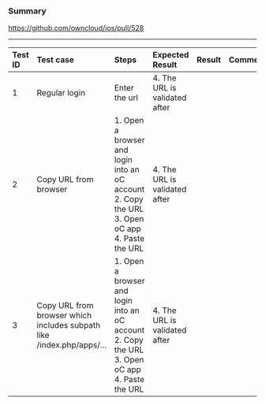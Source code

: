 ###  Summary 

https://github.com/owncloud/ios/pull/528

---

 
|Test ID | Test case     | Steps           | Expected Result | Result | Comments
|:-------|:------------- |:---------------|:-------------|:-------------:|:---------
|1| Regular login|Enter the url | 4. The URL is validated after 
|2| Copy URL from browser|1. Open a browser and login into an oC account<br> 2. Copy the URL<br> 3. Open oC app <br> 4. Paste the URL | 4. The URL is validated after 
|3| Copy URL from browser which includes subpath like /index.php/apps/... |1. Open a browser and login into an oC account<br> 2. Copy the URL<br> 3. Open oC app <br> 4. Paste the URL | 4. The URL is validated after 


 



